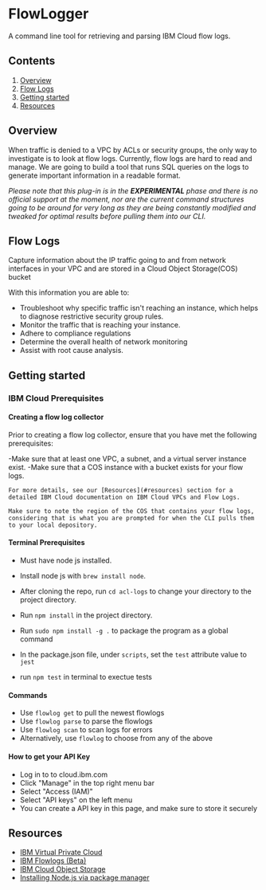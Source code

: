 # FlowLogger

A command line tool for retrieving and parsing IBM Cloud flow logs.

## Contents

1. [Overview](#overview)
2. [Flow Logs](#flow-logs)
3. [Getting started](#getting-started)
4. [Resources](#resources)

## Overview

When traffic is denied to a VPC by ACLs or security groups, the only way to investigate is to look at flow logs. Currently, flow logs are hard to read and manage. We are going to build a tool that runs SQL queries on the logs to generate important information in a readable format.

_Please note that this plug-in is in the **EXPERIMENTAL** phase and there is no official support at the moment, nor are the current command structures going to be around for very long as they are being constantly modified and tweaked for optimal results before pulling them into our CLI._

## Flow Logs

Capture information about the IP traffic going to and from network interfaces in your VPC and are stored in a Cloud Object Storage(COS) bucket

With this information you are able to:

- Troubleshoot why specific traffic isn't reaching an instance, which helps to diagnose restrictive security group rules.
- Monitor the traffic that is reaching your instance.
- Adhere to compliance regulations
- Determine the overall health of network monitoring
- Assist with root cause analysis.

## Getting started

### IBM Cloud Prerequisites

#### Creating a flow log collector

Prior to creating a flow log collector, ensure that you have met the following prerequisites:

-Make sure that at least one VPC, a subnet, and a virtual server instance exist.
-Make sure that a COS instance with a bucket exists for your flow logs.

    For more details, see our [Resources](#resources) section for a detailed IBM Cloud documentation on IBM Cloud VPCs and Flow Logs.

    Make sure to note the region of the COS that contains your flow logs, considering that is what you are prompted for when the CLI pulls them to your local depository.

#### Terminal Prerequisites

- Must have node js installed.

- Install node js with `brew install node`.
- After cloning the repo, run `cd acl-logs` to change your directory to the project directory.
- Run `npm install` in the project directory.
- Run `sudo npm install -g .` to package the program as a global command

- In the package.json file, under `scripts`, set the `test` attribute value to `jest`
- run `npm test` in terminal to exectue tests

#### Commands

- Use `flowlog get` to pull the newest flowlogs
- Use `flowlog parse` to parse the flowlogs
- Use `flowlog scan` to scan logs for errors
- Alternatively, use `flowlog` to choose from any of the above

#### How to get your API Key

- Log in to to cloud.ibm.com
- Click "Manage" in the top right menu bar
- Select "Access (IAM)"
- Select "API keys" on the left menu
- You can create a API key in this page, and make sure to store it securely

## Resources

- [IBM Virtual Private Cloud](https://cloud.ibm.com/docs/vpc?topic=vpc-getting-started)
- [IBM Flowlogs (Beta)](https://cloud.ibm.com/docs/vpc?topic=vpc-flow-logs&locale=en)
- [IBM Cloud Object Storage](https://cloud.ibm.com/docs/cloud-object-storage?topic=cloud-object-storage-getting-started-cloud-object-storage) 
- [Installing Node.js via package manager](https://nodejs.org/en/download/package-manager/) 
